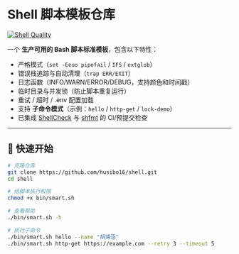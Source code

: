 # Shell 脚本模板仓库

[![Shell Quality](https://github.com/husibo16/shell/actions/workflows/shell-pr-diff.yml/badge.svg)](../../actions)

一个 **生产可用的 Bash 脚本标准模板**，包含以下特性：

- 严格模式（`set -Eeuo pipefail` / `IFS` / `extglob`）
- 错误栈追踪与自动清理（`trap ERR/EXIT`）
- 日志函数（INFO/WARN/ERROR/DEBUG，支持颜色和时间戳）
- 临时目录与并发锁（防止脚本重复运行）
- 重试 / 超时 / .env 配置加载
- 支持 **子命令模式**（示例：`hello` / `http-get` / `lock-demo`）
- 已集成 [ShellCheck](https://www.shellcheck.net/) 与 [shfmt](https://github.com/mvdan/sh) 的 CI/预提交检查

---

## 🚀 快速开始

```bash
# 克隆仓库
git clone https://github.com/husibo16/shell.git
cd shell

# 给脚本执行权限
chmod +x bin/smart.sh

# 查看帮助
./bin/smart.sh -h

# 执行子命令
./bin/smart.sh hello --name "胡博涵"
./bin/smart.sh http-get https://example.com --retry 3 --timeout 5

